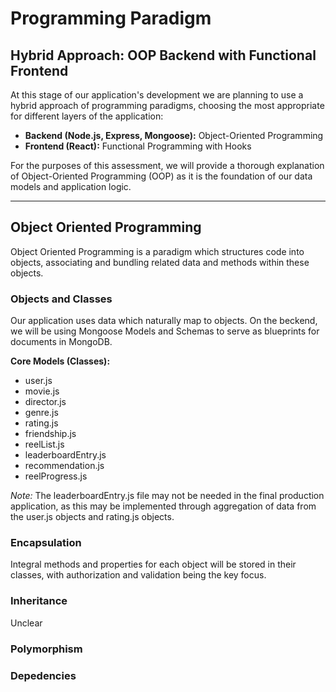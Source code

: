 # Programming Paradigm

## Hybrid Approach: OOP Backend with Functional Frontend

At this stage of our application's development we are planning to use a hybrid approach of programming paradigms, choosing the most appropriate for different layers of the application:

* **Backend (Node.js, Express, Mongoose):** Object-Oriented Programming
* **Frontend (React):** Functional Programming with Hooks

For the purposes of this assessment, we will provide a thorough explanation of Object-Oriented Programming (OOP) as it is the foundation of our data models and application logic.

---

## Object Oriented Programming

Object Oriented Programming is a paradigm which structures code into objects, associating and bundling related data and methods within these objects. 

### Objects and Classes

Our application uses data which naturally map to objects. On the beckend, we will be using Mongoose Models and Schemas to serve as blueprints for documents in MongoDB. 

**Core Models (Classes):**

* user.js
* movie.js
* director.js
* genre.js
* rating.js
* friendship.js
* reelList.js
* leaderboardEntry.js
* recommendation.js
* reelProgress.js

*Note:* The leaderboardEntry.js file may not be needed in the final production application, as this may be implemented through aggregation of data from the user.js objects and rating.js objects.

### Encapsulation

Integral methods and properties for each object will be stored in their classes, with authorization and validation being the key focus.

### Inheritance

Unclear

### Polymorphism

### Depedencies